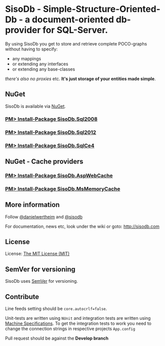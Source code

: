 # SisoDb - Simple-Structure-Oriented-Db - a document-oriented db-provider for SQL-Server.

By using SisoDb you get to store and retrieve complete POCO-graphs without having to specify:

* any mappings
* or extending any interfaces 
* or extending any base-classes

_there's also no proxies_ etc. **It's just storage of your entities made simple**.

## NuGet
SisoDb is available via [NuGet](http://nuget.org/packages?q=sisodb).

### [PM> Install-Package SisoDb.Sql2008](http://nuget.org/packages/SisoDb.Sql2008)

### [PM> Install-Package SisoDb.Sql2012](http://nuget.org/packages/SisoDb.Sql2012)

### [PM> Install-Package SisoDb.SqlCe4](http://nuget.org/packages/SisoDb.SqlCe4)

## NuGet - Cache providers

### [PM> Install-Package SisoDb.AspWebCache](http://nuget.org/packages/SisoDb.AspWebCache)

### [PM> Install-Package SisoDb.MsMemoryCache](http://nuget.org/packages/SisoDb.MsMemoryCache)

## More information
Follow [@danielwertheim](http://twitter.com/danielwertheim) and [@sisodb](http://twitter.com/sisodb)

For documentation, news etc, look under the wiki or goto: http://sisodb.com

## License
License: [The MIT License (MIT)](http://www.opensource.org/licenses/mit-license.php)

## SemVer for versioning
SisoDb uses [SemVer](http://semver.org) for versioning.

## Contribute
Line feeds setting should be `core.autocrlf=false`.

Unit-tests are written using `NUnit` and integration tests are written using [Machine Specifications](https://github.com/machine/machine.specifications). To get the integration tests to work you need to change the connection strings in respective projects `App.config`

Pull request should be against the **Develop branch**